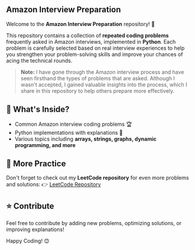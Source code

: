 ## Amazon Interview Preparation

Welcome to the **Amazon Interview Preparation** repository! 🚀

This repository contains a collection of **repeated coding problems** frequently asked in Amazon interviews, implemented in **Python**. Each problem is carefully selected based on real interview experiences to help you strengthen your problem-solving skills and improve your chances of acing the technical rounds.

> **Note:** I have gone through the Amazon interview process and have seen firsthand the types of problems that are asked. Although I wasn't accepted, I gained valuable insights into the process, which I share in this repository to help others prepare more effectively.


## 📌 What's Inside?
- Common Amazon interview coding problems 🏆
- Python implementations with explanations 🐍
- Various topics including **arrays, strings, graphs, dynamic programming, and more**

## 🔗 More Practice
Don't forget to check out my **LeetCode repository** for even more problems and solutions:
👉 [LeetCode Repository](https://github.com/YassineOUAHMANE/LeetCode)

## ⭐️ Contribute
Feel free to contribute by adding new problems, optimizing solutions, or improving explanations!

Happy Coding! 😊
